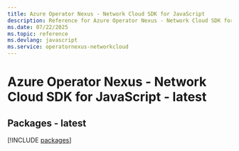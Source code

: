 ```yaml
---
title: Azure Operator Nexus - Network Cloud SDK for JavaScript
description: Reference for Azure Operator Nexus - Network Cloud SDK for JavaScript
ms.date: 07/22/2025
ms.topic: reference
ms.devlang: javascript
ms.service: operatornexus-networkcloud
---
```

# Azure Operator Nexus - Network Cloud SDK for JavaScript - latest
## Packages - latest
[!INCLUDE [packages](operator-nexus---network-cloud-index.md)]